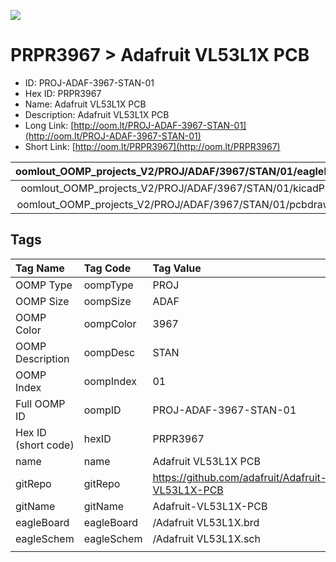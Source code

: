 


  
![][im]
# PRPR3967 > Adafruit VL53L1X PCB

- ID: PROJ-ADAF-3967-STAN-01
- Hex ID: PRPR3967
- Name: Adafruit VL53L1X PCB
- Description: Adafruit VL53L1X PCB
- Long Link: [http://oom.lt/PROJ-ADAF-3967-STAN-01](http://oom.lt/PROJ-ADAF-3967-STAN-01)
- Short Link: [http://oom.lt/PRPR3967](http://oom.lt/PRPR3967)
  

|oomlout_OOMP_projects_V2/PROJ/ADAF/3967/STAN/01/eagleImage.png|oomlout_OOMP_projects_V2/PROJ/ADAF/3967/STAN/01/eagleSchemImage.png|oomlout_OOMP_projects_V2/PROJ/ADAF/3967/STAN/01/kicadPcb3dFront.png|oomlout_OOMP_projects_V2/PROJ/ADAF/3967/STAN/01/kicadPcb3dBack.png|
| :---: | :---: | :---: | :---: |
|oomlout_OOMP_projects_V2/PROJ/ADAF/3967/STAN/01/kicadPcb3d.png|oomlout_OOMP_projects_V2/PROJ/ADAF/3967/STAN/01/bomBack.png|oomlout_OOMP_projects_V2/PROJ/ADAF/3967/STAN/01/bomFront.png|oomlout_OOMP_projects_V2/PROJ/ADAF/3967/STAN/01/pcbdraw.svg|
|oomlout_OOMP_projects_V2/PROJ/ADAF/3967/STAN/01/pcbdrawBack.svg||||

## Tags
  

|Tag Name|Tag Code|Tag Value|
| :--- | :--- | :--- |
|OOMP Type|oompType|PROJ|
|OOMP Size|oompSize|ADAF|
|OOMP Color|oompColor|3967|
|OOMP Description|oompDesc|STAN|
|OOMP Index|oompIndex|01|
|Full OOMP ID|oompID|PROJ-ADAF-3967-STAN-01|
|Hex ID (short code)|hexID|PRPR3967|
|name|name|Adafruit VL53L1X PCB|
|gitRepo|gitRepo|https://github.com/adafruit/Adafruit-VL53L1X-PCB|
|gitName|gitName|Adafruit-VL53L1X-PCB|
|eagleBoard|eagleBoard|/Adafruit VL53L1X.brd|
|eagleSchem|eagleSchem|/Adafruit VL53L1X.sch|
||||



[im]: PROJ/ADAF/3967/STAN/01/kicadPcb3d_450.png
